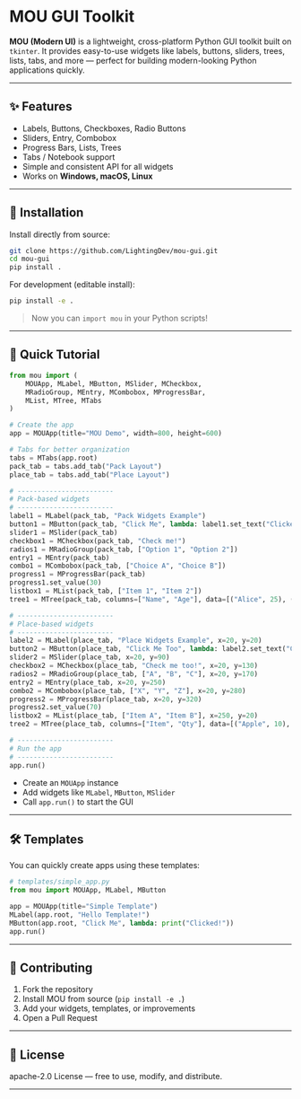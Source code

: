 # MOU GUI Toolkit

**MOU (Modern UI)** is a lightweight, cross-platform Python GUI toolkit built on `tkinter`.
It provides easy-to-use widgets like labels, buttons, sliders, trees, lists, tabs, and more — perfect for building modern-looking Python applications quickly.

---

## ✨ Features

* Labels, Buttons, Checkboxes, Radio Buttons
* Sliders, Entry, Combobox
* Progress Bars, Lists, Trees
* Tabs / Notebook support
* Simple and consistent API for all widgets
* Works on **Windows, macOS, Linux**

---

## 🚀 Installation

Install directly from source:

```bash
git clone https://github.com/LightingDev/mou-gui.git
cd mou-gui
pip install .
```

For development (editable install):

```bash
pip install -e .
```

> Now you can `import mou` in your Python scripts!

---

## 📝 Quick Tutorial

```python
from mou import (
    MOUApp, MLabel, MButton, MSlider, MCheckbox,
    MRadioGroup, MEntry, MCombobox, MProgressBar,
    MList, MTree, MTabs
)

# Create the app
app = MOUApp(title="MOU Demo", width=800, height=600)

# Tabs for better organization
tabs = MTabs(app.root)
pack_tab = tabs.add_tab("Pack Layout")
place_tab = tabs.add_tab("Place Layout")

# ------------------------
# Pack-based widgets
# ------------------------
label1 = MLabel(pack_tab, "Pack Widgets Example")
button1 = MButton(pack_tab, "Click Me", lambda: label1.set_text("Clicked!"))
slider1 = MSlider(pack_tab)
checkbox1 = MCheckbox(pack_tab, "Check me!")
radios1 = MRadioGroup(pack_tab, ["Option 1", "Option 2"])
entry1 = MEntry(pack_tab)
combo1 = MCombobox(pack_tab, ["Choice A", "Choice B"])
progress1 = MProgressBar(pack_tab)
progress1.set_value(30)
listbox1 = MList(pack_tab, ["Item 1", "Item 2"])
tree1 = MTree(pack_tab, columns=["Name", "Age"], data=[("Alice", 25), ("Bob", 30)])

# ------------------------
# Place-based widgets
# ------------------------
label2 = MLabel(place_tab, "Place Widgets Example", x=20, y=20)
button2 = MButton(place_tab, "Click Me Too", lambda: label2.set_text("Clicked!"), x=20, y=50)
slider2 = MSlider(place_tab, x=20, y=90)
checkbox2 = MCheckbox(place_tab, "Check me too!", x=20, y=130)
radios2 = MRadioGroup(place_tab, ["A", "B", "C"], x=20, y=170)
entry2 = MEntry(place_tab, x=20, y=250)
combo2 = MCombobox(place_tab, ["X", "Y", "Z"], x=20, y=280)
progress2 = MProgressBar(place_tab, x=20, y=320)
progress2.set_value(70)
listbox2 = MList(place_tab, ["Item A", "Item B"], x=250, y=20)
tree2 = MTree(place_tab, columns=["Item", "Qty"], data=[("Apple", 10), ("Banana", 20)], x=250, y=200)

# ------------------------
# Run the app
# ------------------------
app.run()
```

* Create an `MOUApp` instance
* Add widgets like `MLabel`, `MButton`, `MSlider`
* Call `app.run()` to start the GUI

---

## 🛠️ Templates

You can quickly create apps using these templates:

```python
# templates/simple_app.py
from mou import MOUApp, MLabel, MButton

app = MOUApp(title="Simple Template")
MLabel(app.root, "Hello Template!")
MButton(app.root, "Click Me", lambda: print("Clicked!"))
app.run()
```

---

## 🤝 Contributing

1. Fork the repository
2. Install MOU from source (`pip install -e .`)
3. Add your widgets, templates, or improvements
4. Open a Pull Request

---

## 📜 License

apache-2.0 License — free to use, modify, and distribute.

---
